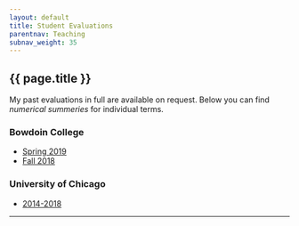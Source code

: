 ```yaml
---
layout: default
title: Student Evaluations
parentnav: Teaching
subnav_weight: 35
---
```


## {{ page.title }}

My past evaluations in full are available on request. Below you can find _numerical summeries_ for individual terms.

### Bowdoin College

- [Spring 2019](Bowdoin_Spring19.pdf) 
- [Fall 2018](Bowdoin_Fall18.pdf)

### University of Chicago

- [2014-2018](UChicago_14_18.pdf)



---
